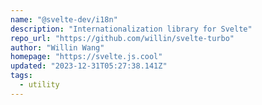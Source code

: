 ```yaml
---
name: "@svelte-dev/i18n"
description: "Internationalization library for Svelte"
repo_url: "https://github.com/willin/svelte-turbo"
author: "Willin Wang"
homepage: "https://svelte.js.cool"
updated: "2023-12-31T05:27:38.141Z"
tags: 
  - utility
---
```


